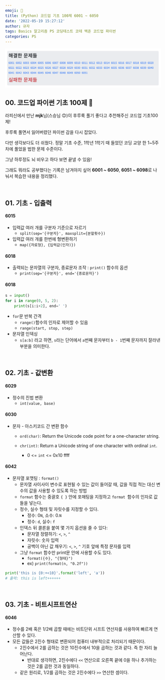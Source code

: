 ```yaml
---
emoji: 🌱
title: (Python) 코드업 기초 100제 6001 ~ 6050
date: '2022-05-19 15:27:12'
author: 규자
tags: Basics 알고리즘 PS 코딩테스트 코테 백준 코드업 파이썬
categories: PS
---
```


![solved](./img1.png)

## 00. 코드업 파이썬 기초 100제 🐥

라피신에서 만난 <b>mjk</b>님(스승님 😊)이 후루룩 풀기 좋다고 추천해주신 코드업 기초100제!

후루룩 풀면서 잃어버렸던 파이썬 감을 다시 잡았다.

다만 생각보다도 더 쉬웠다. 정말 기초 수준, 1학년 1학기 때 들었던 코딩 교양 한 1~5주차에 풀었을 법한 문제 수준이다.

그냥 하루정도 뇌 비우고 하다 보면 끝낼 수 있음!

그래도 뭐라도 공부했다는 기록은 남겨야지 싶어 **6001 ~ 6050**, **6051 ~ 6098**로 나눠서 복습한 내용을 정리했다.

<br/>

## 01. 기초 - 입출력

#### 6015
- 입력값 여러 개를 구분자 기준으로 자르기
    - `split(sep='{구분자}', maxsplit={분할횟수})`
- 입력값 여러 개를 한번에 형변환하기
    - `map({자료형}, {입력값(인자)})`

#### 6018
- 출력되는 문자열의 구분자, 종료문자 조작 : `print()` 함수의 옵션
    - `print(sep='{구분자}', end='{종료문자}')`

#### 6018
```py
s = input()
for i in range(0, 5, 2):
    print(s[i:i+2], end=' ')
```
- `for`문 반복 간격
    - `range()`함수의 인자로 제어할 수 있음
    - `range(start, stop, step)`
- 문자열 인덱싱
    - `s[a:b]` 라고 하면, `s`라는 단어에서 `a`번째 문자부터 `b - 1`번째 문자까지 잘라낸 부분을 의미한다.

<br/>

## 02. 기초 - 값변환

#### 6029
- 정수의 진법 변환
    - `int(value, base)`

#### 6030
- 문자 - 아스키코드 간 변환 함수
    - `ord(char)`: Return the Unicode code point for a one-character string.

    - `chr(int)`: Return a Unicode string of one character with ordinal `int`.
        - 0 <= `int` <= 0x10 ffff

#### 6042
- 문자열 포맷팅 : `format()`
    - 문자열 사이사이 변수로 표현될 수 있는 값이 들어갈 때, 값을 직접 적는 대신 변수의 값을 사용할 수 있도록 하는 방법
    - `format` 함수는 중괄호 `{ }` 안에 포매팅을 지정하고 `format `함수의 인자로 값들을 넣는다.
    - 정수, 실수 형태 및 자릿수를 지정할 수 있다.
        - 정수: 0`N`, 소수: 0.`N`
        - 정수: `d`, 실수: `f`
    - 인덱스 뒤 콜론을 붙여 몇 가지 옵션을 줄 수 있다:
        - 문자열 정렬하기: `<`, `>`, `^`
        - 자릿수: 숫자 입력
        - 공백이 아닌 값 채우기: `<`, `>`, `^` 기호 앞에 특정 문자를 입력
    - 그냥 `format` 함수만 print문 안에 사용할 수도 있다.
        - `format({수}, "{형태}")`
        - ex) `print(format(n, "0.2f"))`

```python
print('this is {0:+<10}'.format('left', 'a'))
# 출력: this is left++++++
```

<br/>

## 03. 기초 - 비트시프트연산

#### 6046

- 정수를 2배 혹은 1/2배 곱할 때에는 비트단위 시프트 연산자를 사용하여 빠르게 연산할 수 있다.
- 모든 값들은 2진수 형태로 변환되어 컴퓨터 내부적으로 처리되기 때문이다.
    - 2진수에서 2를 곱하는 것은 10진수에서 10을 곱하는 것과 같다. 즉 한 자리 늘어난다.
        - 반대로 생각하면, 2진수에다 `<<` 연산으로 오른쪽 끝에 0을 하나 추가하는 것은 2를 곱한 것과 동일하다.
    - 같은 원리로, 1/2를 곱하는 것은 2진수에다 `>>` 연산한 셈이다.

```toc
```